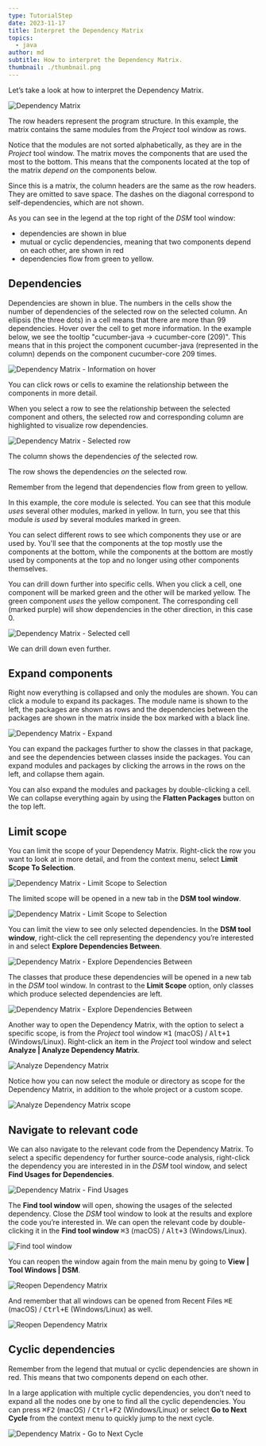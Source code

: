 ```yaml
---
type: TutorialStep
date: 2023-11-17
title: Interpret the Dependency Matrix
topics:
  - java
author: md
subtitle: How to interpret the Dependency Matrix.
thumbnail: ./thumbnail.png
---
```


Let’s take a look at how to interpret the Dependency Matrix.

![Dependency Matrix](dependency-matrix.png)

The row headers represent the program structure. In this example, the matrix contains the same modules from the _Project_ tool window as rows.

Notice that the modules are not sorted alphabetically, as they are in the _Project_ tool window. The matrix moves the components that are used the most to the bottom. This means that the components located at the top of the matrix _depend on_ the components below.

Since this is a matrix, the column headers are the same as the row headers. They are omitted to save space. The dashes on the diagonal correspond to self-dependencies, which are not shown.

As you can see in the legend at the top right of the _DSM_ tool window:

- dependencies are shown in blue
- mutual or cyclic dependencies, meaning that two components depend on each other, are shown in red
- dependencies flow from green to yellow.

## Dependencies

Dependencies are shown in blue. The numbers in the cells show the number of dependencies of the selected row on the selected column. An ellipsis (the three dots) in a cell means that there are more than 99 dependencies. Hover over the cell to get more information. In the example below, we see the tooltip "cucumber-java -> cucumber-core (209)". This means that in this project the component cucumber-java (represented in the column) depends on the component cucumber-core 209 times.

![Dependency Matrix - Information on hover](dependency-matrix-hover.png)

You can click rows or cells to examine the relationship between the components in more detail.

When you select a row to see the relationship between the selected component and others, the selected row and corresponding column are highlighted to visualize row dependencies.

![Dependency Matrix - Selected row](dependency-matrix-select-row.png)

The column shows the dependencies _of_ the selected row.

The row shows the dependencies _on_ the selected row.

Remember from the legend that dependencies flow from green to yellow.

In this example, the core module is selected. You can see that this module _uses_ several other modules, marked in yellow. In turn, you see that this module _is used_ by several modules marked in green.

You can select different rows to see which components they use or are used by. You'll see that the components at the top mostly use the components at the bottom, while the components at the bottom are mostly used by components at the top and no longer using other components themselves.

You can drill down further into specific cells. When you click a cell, one component will be marked green and the other will be marked yellow. The green component _uses_ the yellow component. The corresponding cell (marked purple) will show dependencies in the other direction, in this case 0.

![Dependency Matrix - Selected cell](dependency-matrix-select-cell.png)

We can drill down even further.

## Expand components

Right now everything is collapsed and only the modules are shown. You can click a module to expand its packages. The module name is shown to the left, the packages are shown as rows and the dependencies between the packages are shown in the matrix inside the box marked with a black line.

![Dependency Matrix - Expand](dependency-matrix-expand.png)

You can expand the packages further to show the classes in that package, and see the dependencies between classes inside the packages. You can expand modules and packages by clicking the arrows in the rows on the left, and collapse them again.

You can also expand the modules and packages by double-clicking a cell. We can collapse everything again by using the **Flatten Packages** button on the top left.

## Limit scope

You can limit the scope of your Dependency Matrix. Right-click the row you want to look at in more detail, and from the context menu, select **Limit Scope To Selection**.

![Dependency Matrix - Limit Scope to Selection](dependency-matrix-limit-scope.png)

The limited scope will be opened in a new tab in the **DSM tool window**.

![Dependency Matrix - Limit Scope to Selection](dependency-matrix-limit-scope-result.png)

You can limit the view to see only selected dependencies. In the **DSM tool window**, right-click the cell representing the dependency you’re interested in and select **Explore Dependencies Between**.

![Dependency Matrix - Explore Dependencies Between](dependency-matrix-explore.png)

The classes that produce these dependencies will be opened in a new tab in the _DSM_ tool window. In contrast to the **Limit Scope** option, only classes which produce selected dependencies are left.

![Dependency Matrix - Explore Dependencies Between](dependency-matrix-explore-result.png)

Another way to open the Dependency Matrix, with the option to select a specific scope, is from the _Project_ tool window <kbd>⌘1</kbd> (macOS) / <kbd>Alt+1</kbd> (Windows/Linux). Right-click an item in the _Project_ tool window and select **Analyze | Analyze Dependency Matrix**.

![Analyze Dependency Matrix](analyze-dependency-matrix.png)

Notice how you can now select the module or directory as scope for the Dependency Matrix, in addition to the whole project or a custom scope.

![Analyze Dependency Matrix scope](analyze-dependency-matrix-scope.png)

## Navigate to relevant code

We can also navigate to the relevant code from the Dependency Matrix. To select a specific dependency for further source-code analysis, right-click the dependency you are interested in in the _DSM_ tool window, and select **Find Usages for Dependencies**.

![Dependency Matrix - Find Usages](dependency-matrix-find-usages.png)

The **Find tool window** will open, showing the usages of the selected dependency. Close the _DSM_ tool window to look at the results and explore the code you’re interested in. We can open the relevant code by double-clicking it in the **Find tool window** <kbd>⌘3</kbd> (macOS) / <kbd>Alt+3</kbd> (Windows/Linux).

![Find tool window](find-tool-window.png)

You can reopen the window again from the main menu by going to **View | Tool Windows | DSM**.

![Reopen Dependency Matrix](dsm.png)

And remember that all windows can be opened from Recent Files <kbd>⌘E</kbd> (macOS) / <kbd>Ctrl+E</kbd> (Windows/Linux) as well.

![Reopen Dependency Matrix](recent-files-dsm.png)

## Cyclic dependencies

Remember from the legend that mutual or cyclic dependencies are shown in red. This means that two components depend on each other.

In a large application with multiple cyclic dependencies, you don’t need to expand all the nodes one by one to find all the cyclic dependencies. You can press <kbd>⌘F2</kbd> (macOS) / <kbd>Ctrl+F2</kbd> (Windows/Linux) or select **Go to Next Cycle** from the context menu to quickly jump to the next cycle.

![Dependency Matrix - Go to Next Cycle](go-to-next-cycle.png)
